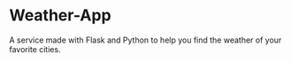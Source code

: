 # Weather-App
 A service made with Flask and Python to help you find the weather of your favorite cities.

